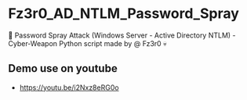 # Fz3r0_AD_NTLM_Password_Spray
🐍 Password Spray Attack (Windows Server - Active Directory NTLM) - Cyber-Weapon Python script made by @ Fz3r0 💀

## Demo use on youtube

- https://youtu.be/i2Nxz8eRG0o
